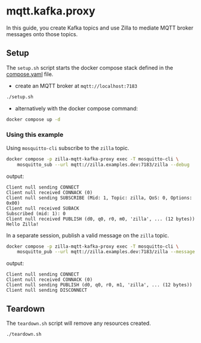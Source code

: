 # mqtt.kafka.proxy

In this guide, you create Kafka topics and use Zilla to mediate MQTT broker messages onto those topics.

## Setup

The `setup.sh` script starts the docker compose stack defined in the [compose.yaml](compose.yaml) file.

- create an MQTT broker at `mqtt://localhost:7183`

```bash
./setup.sh
```

- alternatively with the docker compose command:

```bash
docker compose up -d
```

### Using this example

Using `mosquitto-cli` subscribe to the `zilla` topic.

```bash
docker compose -p zilla-mqtt-kafka-proxy exec -T mosquitto-cli \
    mosquitto_sub --url mqtt://zilla.examples.dev:7183/zilla --debug
```

output:

```text
Client null sending CONNECT
Client null received CONNACK (0)
Client null sending SUBSCRIBE (Mid: 1, Topic: zilla, QoS: 0, Options: 0x00)
Client null received SUBACK
Subscribed (mid: 1): 0
Client null received PUBLISH (d0, q0, r0, m0, 'zilla', ... (12 bytes))
Hello Zilla!
```

In a separate session, publish a valid message on the `zilla` topic.

```bash
docker compose -p zilla-mqtt-kafka-proxy exec -T mosquitto-cli \
    mosquitto_pub --url mqtt://zilla.examples.dev:7183/zilla --message 'Hello Zilla!' --debug
```

output:

```
Client null sending CONNECT
Client null received CONNACK (0)
Client null sending PUBLISH (d0, q0, r0, m1, 'zilla', ... (12 bytes))
Client null sending DISCONNECT
```

## Teardown

The `teardown.sh` script will remove any resources created.

```bash
./teardown.sh
```
